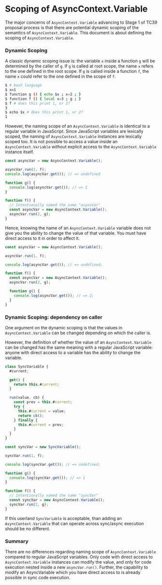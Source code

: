 # Scoping of AsyncContext.Variable

The major concerns of `AsyncContext.Variable` advancing to Stage 1 of TC39 proposal
process is that there are potential dynamic scoping of the semantics of
`AsyncContext.Variable`.  This document is about defining the scoping of
`AsyncContext.Variable`.

### Dynamic Scoping

A classic dynamic scoping issue is: the variable `x` inside a function `g` will
be determined by the caller of `g`. If `g` is called at root scope, the name `x`
refers to the one defined in the root scope. If `g` is called inside a function
`f`, the name `x` could refer to the one defined in the scope of `f`.

```bash
$ # bash language
$ x=1
$ function g () { echo $x ; x=2 ; }
$ function f () { local x=3 ; g ; }
$ f # does this print 1, or 3?
3
$ echo $x # does this print 1, or 2?
1
```

However, the naming scope of an `AsyncContext.Variable` is identical to a regular variable
in JavaScript. Since JavaScript variables are lexically scoped, the naming of
`AsyncContext.Variable` instances are lexically scoped too. It is not possible to access a
value inside an `AsyncContext.Variable` without explicit access to the `AsyncContext.Variable` instance
itself.

```typescript
const asyncVar = new AsyncContext.Variable();

asyncVar.run(1, f);
console.log(asyncVar.get()); // => undefined

function g() {
  console.log(asyncVar.get()); // => 1
}

function f() {
  // Intentionally named the same "asyncVar"
  const asyncVar = new AsyncContext.Variable();
  asyncVar.run(2, g);
}
```

Hence, knowing the name of an `AsyncContext.Variable` variable does not give you the
ability to change the value of that variable. You must have direct access to it
in order to affect it.

```typescript
const asyncVar = new AsyncContext.Variable();

asyncVar.run(1, f);

console.log(asyncVar.get()); // => undefined;

function f() {
  const asyncVar = new AsyncContext.Variable();
  asyncVar.run(2, g);

  function g() {
    console.log(asyncVar.get()); // => 2;
  }
}
```

### Dynamic Scoping: dependency on caller

One argument on the dynamic scoping is that the values in `AsyncContext.Variable` can be
changed depending on which the caller is.

However, the definition of whether the value of an `AsyncContext.Variable` can be changed
has the same meaning with a regular JavaScript variable: anyone with direct
access to a variable has the ability to change the variable.

```typescript
class SyncVariable {
  #current;

  get() {
    return this.#current;
  }

  run(value, cb) {
    const prev = this.#current;
    try {
      this.#current = value;
      return cb();
    } finally {
      this.#current = prev;
    }
  }
}

const syncVar = new SyncVariable();

syncVar.run(1, f);

console.log(syncVar.get()); // => undefined;

function g() {
  console.log(syncVar.get()); // => 1
}

function f() {
  // Intentionally named the same "syncVar"
  const syncVar = new AsyncContext.Variable();
  syncVar.run(2, g);
}
```

If this userland `SyncVariable` is acceptable, than adding an `AsyncContext.Variable`
that can operate across sync/async execution should be no different.

### Summary

There are no differences regarding naming scope of `AsyncContext.Variable` compared to
regular JavaScript variables. Only code with direct access to `AsyncContext.Variable`
instances can modify the value, and only for code execution nested inside a new
`asyncVar.run()`. Further, the capability to modify an AsyncVariable which you
have direct access to is already possible in sync code execution.
